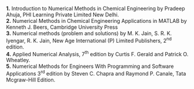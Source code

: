 ﻿

<b>1.</b> Introduction to Numerical Methods in Chemical Engineering by Pradeep Ahuja, PHI Learning Private Limited New Delhi.
<br>
<b>2.</b> Numerical Methods in Chemical Engineering Applications in MATLAB by Kenneth J. Beers, Cambridge University Press
<br>
<b>3.</b> Numerical methods (problem and solutions) by M. K. Jain, S. R. K. Iyengar, R. K. Jain, New Age International (P) Limited Publishers, 2<sup>nd</sup> edition.
<br>
<b>4.</b> Applied Numerical Analysis, 7<sup>th</sup> edition by  Curtis F. Gerald and Patrick O. Wheatley.
<br>
<b>5.</b> Numerical Methods for Engineers With Programming and Software Applications 3<sup>rd</sup> edition by Steven C. Chapra and Raymond P. Canale, Tata Mcgraw-Hill Edition.

